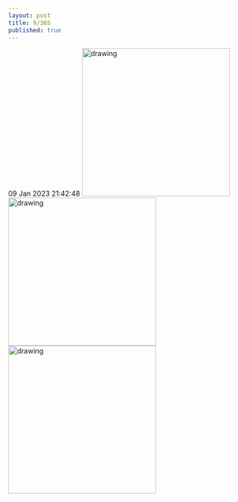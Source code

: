 ```yaml
---
layout: post
title: 9/365
published: true
---
```

09 Jan 2023 21:42:48
<img src="https://drive.google.com/uc?export=view&id=" alt="drawing" width="300"/>
<img src="https://drive.google.com/uc?export=view&id=" alt="drawing" width="300"/>
<img src="https://drive.google.com/uc?export=view&id=" alt="drawing" width="300"/>
